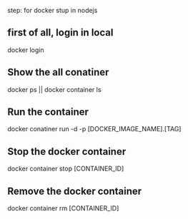 step: for docker stup in nodejs

first of all, login in local
---------------------------
docker login

Show the all conatiner
------------------------------
docker ps || docker container ls

Run the container
------------------------------
docker conatiner run -d -p [DOCKER_IMAGE_NAME].[TAG]

Stop the docker container
------------------------------
docker container stop [CONTAINER_ID]

Remove the docker container
----------------------------------------
docker container rm [CONTAINER_ID]
